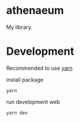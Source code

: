 # athenaeum
My library.

# Development
Recommended to use [yarn](https://classic.yarnpkg.com/en/)

install package
```
yarn
```

run development web
```
yarn dev
```

